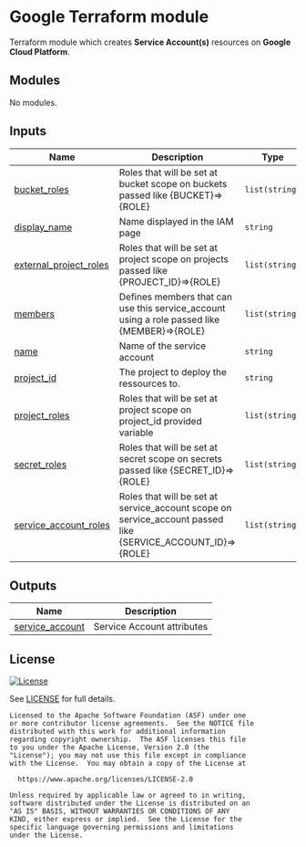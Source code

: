 # Google Terraform module

Terraform module which creates **Service Account(s)** resources on **Google Cloud Platform**. 

<!-- BEGIN_TF_DOCS -->
## Modules

No modules.

## Inputs

| Name | Description | Type | Default | Required |
|------|-------------|------|---------|:--------:|
| <a name="input_bucket_roles"></a> [bucket\_roles](#input\_bucket\_roles) | Roles that will be set at bucket scope on buckets passed like {BUCKET}=>{ROLE} | `list(string)` | n/a | yes |
| <a name="input_display_name"></a> [display\_name](#input\_display\_name) | Name displayed in the IAM page | `string` | n/a | yes |
| <a name="input_external_project_roles"></a> [external\_project\_roles](#input\_external\_project\_roles) | Roles that will be set at project scope on projects passed like {PROJECT\_ID}=>{ROLE} | `list(string)` | n/a | yes |
| <a name="input_members"></a> [members](#input\_members) | Defines members that can use this service\_account using a role passed like {MEMBER}=>{ROLE} | `list(string)` | n/a | yes |
| <a name="input_name"></a> [name](#input\_name) | Name of the service account | `string` | n/a | yes |
| <a name="input_project_id"></a> [project\_id](#input\_project\_id) | The project to deploy the ressources to. | `string` | n/a | yes |
| <a name="input_project_roles"></a> [project\_roles](#input\_project\_roles) | Roles that will be set at project scope on project\_id provided variable | `list(string)` | n/a | yes |
| <a name="input_secret_roles"></a> [secret\_roles](#input\_secret\_roles) | Roles that will be set at secret scope on secrets passed like {SECRET\_ID}=>{ROLE} | `list(string)` | n/a | yes |
| <a name="input_service_account_roles"></a> [service\_account\_roles](#input\_service\_account\_roles) | Roles that will be set at service\_account scope on service\_account passed like {SERVICE\_ACCOUNT\_ID}=>{ROLE} | `list(string)` | n/a | yes |

## Outputs

| Name | Description |
|------|-------------|
| <a name="output_service_account"></a> [service\_account](#output\_service\_account) | Service Account attributes |
<!-- END_TF_DOCS -->

## License

[![License](https://img.shields.io/badge/License-Apache%202.0-blue.svg)](https://opensource.org/licenses/Apache-2.0)

See [LICENSE](LICENSE) for full details.

```text
Licensed to the Apache Software Foundation (ASF) under one
or more contributor license agreements.  See the NOTICE file
distributed with this work for additional information
regarding copyright ownership.  The ASF licenses this file
to you under the Apache License, Version 2.0 (the
"License"); you may not use this file except in compliance
with the License.  You may obtain a copy of the License at

  https://www.apache.org/licenses/LICENSE-2.0

Unless required by applicable law or agreed to in writing,
software distributed under the License is distributed on an
"AS IS" BASIS, WITHOUT WARRANTIES OR CONDITIONS OF ANY
KIND, either express or implied.  See the License for the
specific language governing permissions and limitations
under the License.
```
